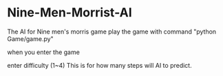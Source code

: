 # Nine-Men-Morrist-AI
The AI for Nine men's morris game
play the game with command "python  Game/game.py"


when you enter the game

enter difficulty (1~4)
This is for how many steps will AI to predict.


